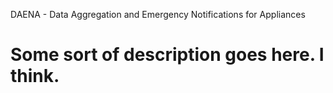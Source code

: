 DAENA - Data Aggregation and Emergency Notifications for Appliances

Some sort of description goes here. I think.
=====
